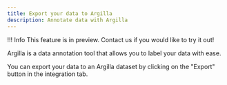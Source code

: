 ```yaml
---
title: Export your data to Argilla
description: Annotate data with Argilla
---
```


!!! Info
    This feature is in preview. Contact us if you would like to try it out!

Argilla is a data annotation tool that allows you to label your data with ease. 

You can export your data to an Argilla dataset by clicking on the "Export" button in the integration tab. 

